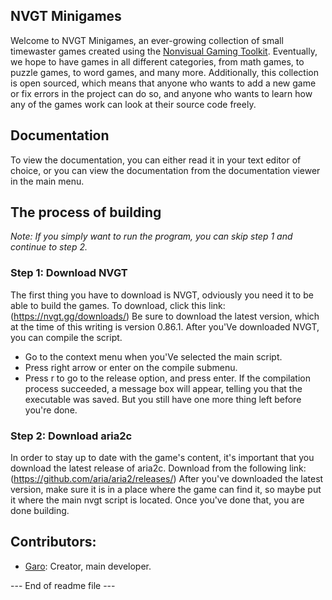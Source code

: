## NVGT Minigames
Welcome to NVGT Minigames, an ever-growing collection of small timewaster games created using the [Nonvisual Gaming Toolkit](https://github.com/samtupy/nvgt). Eventually, we hope to have games in all different categories, from math games, to puzzle games, to word games, and many more.
Additionally, this collection is open sourced, which means that anyone who wants to add a new game or fix errors in the project can do so, and anyone who wants to learn how any of the games work can look at their source code freely.
## Documentation
To view the documentation, you can either read it in your text editor of choice, or you can view the documentation from the documentation viewer in the main menu.
## The process of building
*Note: If you simply want to run the program, you can skip step 1 and continue to step 2.*
### Step 1: Download NVGT
The first thing you have to download is NVGT, odviously you need it to be able to build the games.
To download, click this link:
(https://nvgt.gg/downloads/)
Be sure to download the latest version, which at the time of this writing is version 0.86.1.
After you'Ve downloaded NVGT, you can compile the script.
- Go to the context menu when you'Ve selected the main script.
- Press right arrow or enter on the compile submenu.
- Press r to go to the release option, and press enter.
If the compilation process succeeded, a message box will appear, telling you that the executable was saved. But you still have one more thing left before you're done.
### Step 2: Download aria2c
In order to stay up to date with the game's content, it's important that you download the latest release of aria2c. Download from the following link:
(https://github.com/aria/aria2/releases/)
After you've downloaded the latest version, make sure it is in a place where the game can find it, so maybe put it where the main nvgt script is located.
Once you've done that, you are done building.

## Contributors:
- [Garo](https://github.com/garo-pro): Creator, main developer.

--- End of readme file ---